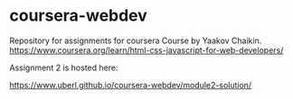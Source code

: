 # coursera-webdev

Repository for assignments for coursera Course by Yaakov Chaikin.
https://www.coursera.org/learn/html-css-javascript-for-web-developers/

Assignment 2 is hosted here:

https://www.uberl.github.io/coursera-webdev/module2-solution/
